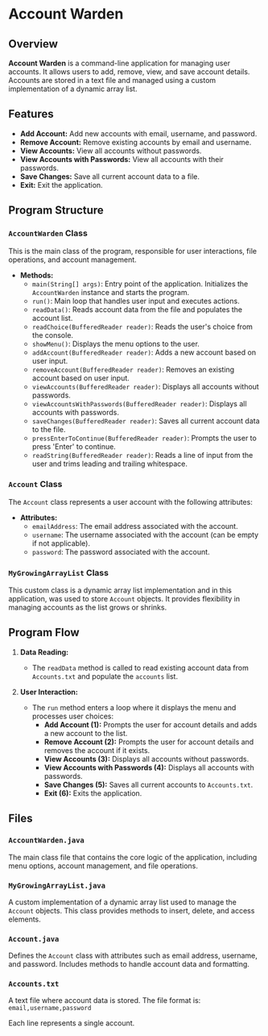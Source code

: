 # Account Warden

## Overview

**Account Warden** is a command-line application for managing user accounts. It allows users to add, remove, view, and save account details. Accounts are stored in a text file and managed using a custom implementation of a dynamic array list.

## Features

- **Add Account:** Add new accounts with email, username, and password.
- **Remove Account:** Remove existing accounts by email and username.
- **View Accounts:** View all accounts without passwords.
- **View Accounts with Passwords:** View all accounts with their passwords.
- **Save Changes:** Save all current account data to a file.
- **Exit:** Exit the application.

## Program Structure

### `AccountWarden` Class

This is the main class of the program, responsible for user interactions, file operations, and account management.

- **Methods:**
    - `main(String[] args)`: Entry point of the application. Initializes the `AccountWarden` instance and starts the program.
    - `run()`: Main loop that handles user input and executes actions.
    - `readData()`: Reads account data from the file and populates the account list.
    - `readChoice(BufferedReader reader)`: Reads the user's choice from the console.
    - `showMenu()`: Displays the menu options to the user.
    - `addAccount(BufferedReader reader)`: Adds a new account based on user input.
    - `removeAccount(BufferedReader reader)`: Removes an existing account based on user input.
    - `viewAccounts(BufferedReader reader)`: Displays all accounts without passwords.
    - `viewAccountsWithPasswords(BufferedReader reader)`: Displays all accounts with passwords.
    - `saveChanges(BufferedReader reader)`: Saves all current account data to the file.
    - `pressEnterToContinue(BufferedReader reader)`: Prompts the user to press 'Enter' to continue.
    - `readString(BufferedReader reader)`: Reads a line of input from the user and trims leading and trailing whitespace.

### `Account` Class

The `Account` class represents a user account with the following attributes:

- **Attributes:**
    - `emailAddress`: The email address associated with the account.
    - `username`: The username associated with the account (can be empty if not applicable).
    - `password`: The password associated with the account.

### `MyGrowingArrayList` Class

This custom class is a dynamic array list implementation and in this application, was used to store `Account` objects.
It provides flexibility in managing accounts as the list grows or shrinks.

## Program Flow

1. **Data Reading:**
    - The `readData` method is called to read existing account data from `Accounts.txt` and populate the `accounts` list.

2. **User Interaction:**
    - The `run` method enters a loop where it displays the menu and processes user choices:
        - **Add Account (1):** Prompts the user for account details and adds a new account to the list.
        - **Remove Account (2):** Prompts the user for account details and removes the account if it exists.
        - **View Accounts (3):** Displays all accounts without passwords.
        - **View Accounts with Passwords (4):** Displays all accounts with passwords.
        - **Save Changes (5):** Saves all current accounts to `Accounts.txt`.
        - **Exit (6):** Exits the application.

## Files

### `AccountWarden.java`

The main class file that contains the core logic of the application, including menu options, account management, and file operations.

### `MyGrowingArrayList.java`

A custom implementation of a dynamic array list used to manage the `Account` objects. This class provides methods to insert, delete, and access elements.

### `Account.java`

Defines the `Account` class with attributes such as email address, username, and password. Includes methods to handle account data and formatting.

### `Accounts.txt`

A text file where account data is stored. The file format is:
`email,username,password`

Each line represents a single account.

